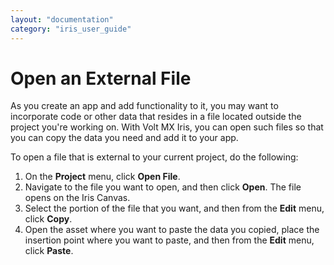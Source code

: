 ```yaml
---
layout: "documentation"
category: "iris_user_guide"
---
```

                         


Open an External File
=====================

As you create an app and add functionality to it, you may want to incorporate code or other data that resides in a file located outside the project you're working on. With Volt MX Iris, you can open such files so that you can copy the data you need and add it to your app.

To open a file that is external to your current project, do the following:

1.  On the **Project** menu, click **Open File**.
2.  Navigate to the file you want to open, and then click **Open**. The file opens on the Iris Canvas.
3.  Select the portion of the file that you want, and then from the **Edit** menu, click **Copy**.
4.  Open the asset where you want to paste the data you copied, place the insertion point where you want to paste, and then from the **Edit** menu, click **Paste**.
